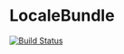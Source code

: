 # LocaleBundle

[![Build Status](https://travis-ci.org/phospr/LocaleBundle.svg)](https://travis-ci.org/phospr/LocaleBundle)
